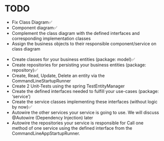 # TODO
- Fix Class Diagram✅
- Component diagram✅
- Complement the class diagram with the defined interfaces and corresponding implementation classes
- Assign the business objects to their responsible component/service on class diagram
</br></br>
- Create classes for your business entities (package: model)✅
- Create repositories for persisting your business entities (package: repository)✅
- Create, Read, Update, Delete an entity via the CommandLineStartupRunner
- Create 2 Unit-Tests using the spring TestEntityManager
- Create the defined interfaces needed to fulfill your use-cases (package: ‘service’)
- Create the service classes implementing these interfaces (without logic by now)✅
- Autowire the other services your service is going to use. We will discuss @Autowire (Dependency Injection) later
- Autowire the repositories your service is responsible for Call one method of one service using the defined interface from the CommandLineAppStartupRunner.
